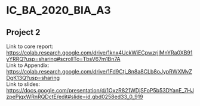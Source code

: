 # IC_BA_2020_BIA_A3
## Project 2
Link to core report: https://colab.research.google.com/drive/1knx4UckWiECpwzrjlMnYRa0XB91yYRRQ?usp=sharing#scrollTo=TbsV67m1Bn7A <br />
Link to Appendix: https://colab.research.google.com/drive/1Fd9Ctj_8n8a8CLb8oJypRWXMvZDgK13Q?usp=sharing <br />
Link to slides: https://docs.google.com/presentation/d/1OxzR821WDjSFoP5b53DYanE_7HJzpePjqxWRnRQDctE/edit#slide=id.gbd0258ed33_0_919
